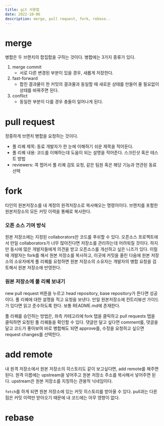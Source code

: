 ```yaml
---
title: git 사용법
date: 2022-10-06
description: merge, pull request, fork, rebase..
---
```


# merge

병합은 두 브랜치의 합집합을 구하는 것이다. 병합에는 3가지 종류가 있다.

1. merge commit
   - 서로 다른 변경된 부분이 있을 경우, 새롭게 저장한다.
2. fast-forward
   - 합친 결과물이 한 커밋의 결과물과 동일할 때 새로운 상태를 만들어 줄 필요없이 상태를 바꿔주면 된다.
3. conflict
   - 동일한 부분이 다를 경우 충돌이 일어나게 된다.

# pull request

정중하게 브랜치 병합을 요청하는 것이다.

- 풀 리퀘 제목: 동료 개발자가 한 눈에 이해하기 쉬운 제목을 적어둔다.
- 풀 리퀘 내용: 코드를 이해하는데 도움이 되는 설명을 적어준다. 스크린샷 혹은 테스트 방법
- reviewers: 콕 찝어서 풀 리퀘 검토 요청, 같은 팀원 혹은 해당 기능과 연관된 동료 선택

# fork

타인의 원본저장소를 내 계정의 원격저장소로 복사해오는 명령어이다.
브랜치를 포함한 원본저장소의 모든 커밋 이력을 통째로 복사한다.

### 오픈 소스 기여 방식

원본 저장소에는 지정된 collaborators만 코드를 푸쉬할 수 있다. 오픈소스 프로젝트에서 만일 collaborators가 너무 많아진다면 저장소를 관리하는데 어려워질 것이다. 하지만 동시에 많은 개발자들에게 의견을 받고 오픈소스를 개선하고 싶은 니즈가 있다. 이럴 때 개발자는 fork를 해서 원본 저장소를 복사하고, 이곳에 커밋을 올린 다음에 원본 저장소의 소유자에게 풀 리퀘를 요청하면 원본 저장소의 소유자는 개발자의 병합 요청을 검토해서 원본 저장소에 반영한다.

### 원본 저장소에 풀 리퀘 보내기

new pull request 버튼을 누르고 head repository, base repository가 뜬다면 성공이다.
풀 리퀘에 대한 설명을 적고 요청을 보낸다. 만일 원본저장소에 컨트리뷰션 가이드가 있다면 읽고 준수하도록 한다. 보통 README.md에 존재한다.

풀 리퀘를 승인하는 방법은, 좌측 카테고리에 fork 탭을 클릭하고 pull requests 탭을 클릭하면 요청된 풀 리퀘들을 확인할 수 있다. 댓글만 달고 싶다면 comment를, 댓글을 달고 코드가 좋아보여 바로 병합해도 되면 approve를, 수정을 요청하고 싶으면 request changes를 선택한다.

# add remote

내 원격 저장소에서 원본 저장소의 히스토리도 같이 보고싶다면, add remote를 해주면 된다. 원격 이름에는 upstream을 넣어주고 원본 저장소 주소를 복사해서 넣어주면 된다. upstream은 원본 저장소를 지칭하는 관용적 닉네임이다.

`fetch`를 하게 되면 원본 저장소에 있는 커밋 히스토리를 받아올 수 있다. pull과는 다른 점은 커밋 이력만 받아오기 때문에 내 코드에는 아무 영향이 없다.

# rebase
